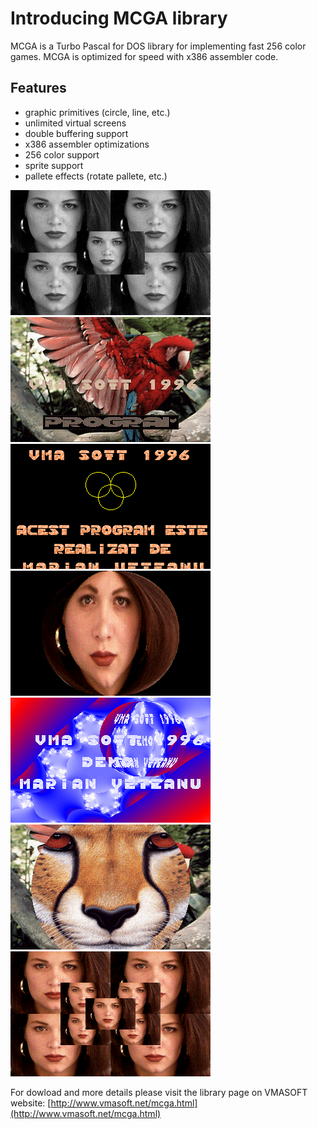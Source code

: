 Introducing MCGA library
========================

MCGA is a Turbo Pascal for DOS library for implementing fast 256 color games. MCGA is optimized for speed with x386 assembler code.

Features
--------

- graphic primitives (circle, line, etc.)
- unlimited virtual screens
- double buffering support
- x386 assembler optimizations
- 256 color support
- sprite support
- pallete effects (rotate pallete, etc.)

![](/img/posts/vmasoft/mcga01.png)
![](/img/posts/vmasoft/mcga02.png)
![](/img/posts/vmasoft/mcga05.png)
![](/img/posts/vmasoft/mcga15.png)
![](/img/posts/vmasoft/mcga22.png)
![](/img/posts/vmasoft/mcga25.png)
![](/img/posts/vmasoft/mcga27.png)

For dowload and more details please visit the library page on VMASOFT website:
[http://www.vmasoft.net/mcga.html](http://www.vmasoft.net/mcga.html)

